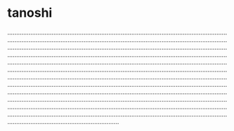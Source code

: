 # tanoshi

...............................................................................................................................................................................................................................................................................................................................................................................................................................................................................................................................................................................................................................................................................................................................................................................................................................................................................................................................................................................................................................................................................................................................................................................................................................................................................................................................................................................................................................................................................................................................................................................................................